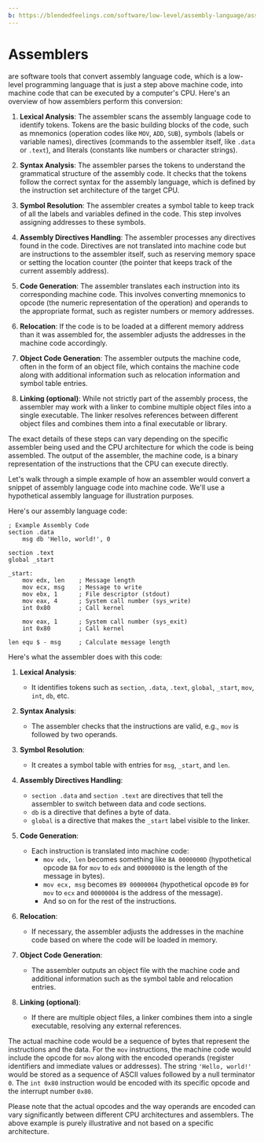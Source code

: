 ```yaml
---
b: https://blendedfeelings.com/software/low-level/assembly-language/assembler.md
---
```


# Assemblers 
are software tools that convert assembly language code, which is a low-level programming language that is just a step above machine code, into machine code that can be executed by a computer's CPU. Here's an overview of how assemblers perform this conversion:

1. **Lexical Analysis**: The assembler scans the assembly language code to identify tokens. Tokens are the basic building blocks of the code, such as mnemonics (operation codes like `MOV`, `ADD`, `SUB`), symbols (labels or variable names), directives (commands to the assembler itself, like `.data` or `.text`), and literals (constants like numbers or character strings).

2. **Syntax Analysis**: The assembler parses the tokens to understand the grammatical structure of the assembly code. It checks that the tokens follow the correct syntax for the assembly language, which is defined by the instruction set architecture of the target CPU.

3. **Symbol Resolution**: The assembler creates a symbol table to keep track of all the labels and variables defined in the code. This step involves assigning addresses to these symbols.

4. **Assembly Directives Handling**: The assembler processes any directives found in the code. Directives are not translated into machine code but are instructions to the assembler itself, such as reserving memory space or setting the location counter (the pointer that keeps track of the current assembly address).

5. **Code Generation**: The assembler translates each instruction into its corresponding machine code. This involves converting mnemonics to opcode (the numeric representation of the operation) and operands to the appropriate format, such as register numbers or memory addresses.

6. **Relocation**: If the code is to be loaded at a different memory address than it was assembled for, the assembler adjusts the addresses in the machine code accordingly.

7. **Object Code Generation**: The assembler outputs the machine code, often in the form of an object file, which contains the machine code along with additional information such as relocation information and symbol table entries.

8. **Linking (optional)**: While not strictly part of the assembly process, the assembler may work with a linker to combine multiple object files into a single executable. The linker resolves references between different object files and combines them into a final executable or library.

The exact details of these steps can vary depending on the specific assembler being used and the CPU architecture for which the code is being assembled. The output of the assembler, the machine code, is a binary representation of the instructions that the CPU can execute directly.


Let's walk through a simple example of how an assembler would convert a snippet of assembly language code into machine code. We'll use a hypothetical assembly language for illustration purposes.

Here's our assembly language code:

```assembly
; Example Assembly Code
section .data
    msg db 'Hello, world!', 0

section .text
global _start

_start:
    mov edx, len    ; Message length
    mov ecx, msg    ; Message to write
    mov ebx, 1      ; File descriptor (stdout)
    mov eax, 4      ; System call number (sys_write)
    int 0x80        ; Call kernel

    mov eax, 1      ; System call number (sys_exit)
    int 0x80        ; Call kernel

len equ $ - msg     ; Calculate message length
```

Here's what the assembler does with this code:

1. **Lexical Analysis**:
   - It identifies tokens such as `section`, `.data`, `.text`, `global`, `_start`, `mov`, `int`, `db`, etc.

2. **Syntax Analysis**:
   - The assembler checks that the instructions are valid, e.g., `mov` is followed by two operands.

3. **Symbol Resolution**:
   - It creates a symbol table with entries for `msg`, `_start`, and `len`.

4. **Assembly Directives Handling**:
   - `section .data` and `section .text` are directives that tell the assembler to switch between data and code sections.
   - `db` is a directive that defines a byte of data.
   - `global` is a directive that makes the `_start` label visible to the linker.

5. **Code Generation**:
   - Each instruction is translated into machine code:
     - `mov edx, len` becomes something like `BA 0000000D` (hypothetical opcode `BA` for `mov` to `edx` and `0000000D` is the length of the message in bytes).
     - `mov ecx, msg` becomes `B9 00000004` (hypothetical opcode `B9` for `mov` to `ecx` and `00000004` is the address of the message).
     - And so on for the rest of the instructions.

6. **Relocation**:
   - If necessary, the assembler adjusts the addresses in the machine code based on where the code will be loaded in memory.

7. **Object Code Generation**:
   - The assembler outputs an object file with the machine code and additional information such as the symbol table and relocation entries.

8. **Linking (optional)**:
   - If there are multiple object files, a linker combines them into a single executable, resolving any external references.

The actual machine code would be a sequence of bytes that represent the instructions and the data. For the `mov` instructions, the machine code would include the opcode for `mov` along with the encoded operands (register identifiers and immediate values or addresses). The string `'Hello, world!'` would be stored as a sequence of ASCII values followed by a null terminator `0`. The `int 0x80` instruction would be encoded with its specific opcode and the interrupt number `0x80`.

Please note that the actual opcodes and the way operands are encoded can vary significantly between different CPU architectures and assemblers. The above example is purely illustrative and not based on a specific architecture.